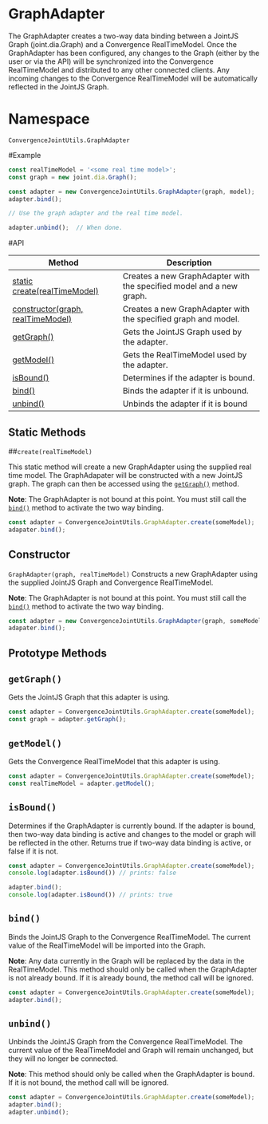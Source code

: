 # GraphAdapter

The GraphAdapter creates a two-way data binding between a JointJS Graph (joint.dia.Graph) and a Convergence RealTimeModel. Once the GraphAdapter has been configured, any changes to the Graph (either by the user or via the API) will be synchronized into the Convergence RealTimeModel and distributed to any other connected clients. Any incoming changes to the Convergence RealTimeModel will be automatically reflected in the JointJS Graph.

# Namespace

`ConvergenceJointUtils.GraphAdapter`

#Example

```JavaScript
const realTimeModel = '<some real time model>';
const graph = new joint.dia.Graph();

const adapter = new ConvergenceJointUtils.GraphAdapter(graph, model);
adapter.bind();

// Use the graph adapter and the real time model.

adapter.unbind();  // When done.
```

#API

| Method  | Description |
| ------------- | ------------- |
| [static create(realTimeModel)](#create) | Creates a new GraphAdapter with the specified model and a new graph.  |
| [constructor(graph, realTimeModel)](#constructor)  | Creates a new GraphAdapter with the specified graph and model.  |
| [getGraph()](#getGraph) | Gets the JointJS Graph used by the adapter. |
| [getModel()](#getModel) | Gets the RealTimeModel used by the adapter. |
| [isBound()](#isBound) | Determines if the adapter is bound. |
| [bind()](#bind) | Binds the adapter if it is unbound. |
| [unbind()](#unbind) | Unbinds the adapter if it is bound |



## Static Methods

<a name="create"></a>
##`create(realTimeModel)`

This static method will create a new GraphAdapter using the supplied real time model.  The GraphAdapater will be constructed with a new JointJS graph. The graph can then be accessed using the [`getGraph()`](#getGraph) method.

**Note**: The GraphAdapter is not bound at this point. You must still call the [`bind()`](#bind) method to activate the two way binding.

```JavaScript
const adapter = ConvergenceJointUtils.GraphAdapter.create(someModel);
adapater.bind();
```

## Constructor
<a name="constructor"></a>
`GraphAdapter(graph, realTimeModel)`
Constructs a new GraphAdapter using the supplied JointJS Graph and Convergence RealTimeModel.

**Note**: The GraphAdapter is not bound at this point. You must still call the [`bind()`](#bind) method to activate the two way binding.

```JavaScript
const adapter = new ConvergenceJointUtils.GraphAdapter(graph, someModel);
adapater.bind();
```

## Prototype Methods
<a name="getGraph"></a>
## `getGraph()`

Gets the JointJS Graph that this adapter is using.

```JavaScript
const adapter = ConvergenceJointUtils.GraphAdapter.create(someModel);
const graph = adapter.getGraph();
```

<a name="getModel"></a>
## `getModel()`

Gets the Convergence RealTimeModel that this adapter is using.

```JavaScript
const adapter = ConvergenceJointUtils.GraphAdapter.create(someModel);
const realTimeModel = adapter.getModel();
```

<a name="isBound"></a>
## `isBound()`

Determines if the GraphAdapter is currently bound. If the adapter is bound, then two-way data binding is active and changes to the model or graph will be reflected in the other. Returns true if two-way data binding is active, or false if it is not.

```JavaScript
const adapter = ConvergenceJointUtils.GraphAdapter.create(someModel);
console.log(adapter.isBound()) // prints: false

adapter.bind();
console.log(adapter.isBound()) // prints: true
```

<a name="bind"></a>
## `bind()`

Binds the JointJS Graph to the Convergence RealTimeModel. The current value of the RealTimeModel will be imported into the Graph.  

**Note**: Any data currently in the Graph will be replaced by the data in the RealTimeModel. This method should only be called when the GraphAdapter is not already bound. If it is already bound, the method call will be ignored.

```JavaScript
const adapter = ConvergenceJointUtils.GraphAdapter.create(someModel);
adapter.bind();
```

<a name="bind"></a>
## `unbind()`

Unbinds the JointJS Graph from the Convergence RealTimeModel. The current value of the RealTimeModel and Graph will remain unchanged, but they will no longer be connected.

**Note**: This method should only be called when the GraphAdapter is bound. If it is not bound, the method call will be ignored.

```JavaScript
const adapter = ConvergenceJointUtils.GraphAdapter.create(someModel);
adapter.bind();
adapter.unbind();
```